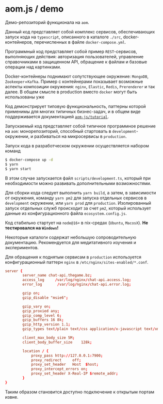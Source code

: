 # aom.js / demo

Демо-репозиторий функционала на `aom`.

Данный код представляет собой комплекс сервисов, обеспечивающих запуск кода на `typescript`,
описанного в каталоге `./src`, docker-контейнеров, перечисленных в файле `docker-compose.yml`.

Программный код представляет собой пример `REST`-сервисов, выполняющих действия: авторизация пользователей,
управление справочниками в защищенном API, обращение к файлам и базовые операции над картинками.

Docker-контейнеры поднимают сопутствующее окружение: `MongoDB`, `Zookeeper`+`Kafka`. Пример с контейнерами
показывает возможные аспекты композиции окружения: `nginx`, `Elastic`, `Redis`, `Prerenderer` и так далее. В общем смысле
в production вместо `docker` могут быть использованы уже

Код демонстрирует типовую функциональность, паттерны которой применимы для многих типичных бизнес-задач,
и в общем виде поддерживается документацией [`aom-js/tutorial`](https://github.com/aom-js/tutorial).

Запускаемый код представляет собой типичное программное решение на `aom`: монорепозиторий, способный стартовать
в `development`-окружении, и разбиваться на микросервисы в `production`.

Запуск кода в разработческом окружении осуществляется набором команд

```bash
$ docker-compose up -d
$ yarn
$ yarn start
```

В этом случае запускается файл `scripts/development.ts`, который при необходимости можно развивать дополнительными
возможностями.

Для сборки кода следует выполнить `yarn build`, а затем, в зависимости от окружения, команду `yarn pm2` для запуска
отдельных сервисов в `development` окружении, или `yarn prod` для `production`. Изолированный запуск отдельных служб
происходит за счет `pm2`, который использует данные из конфигурационного файла `ecosystem.config.js`.

Код стабильно стартует на `node@16+` в nix-средах (`Ubuntu`, `MacosX`). **Не тестировался на `Windows`!**

Некоторые каталоги содержат небольшую сопроводительную документацию. Рекомендуется для медитативного изучения
и экспериментов.

Для обращения к поднятым сервисам в `production` используется конфигурационный паттерн `nginx` в 
`/etc/nginx/sites-enabled/*.conf`.

```conf
server {
        server_name chat-api.thegame.bz;
        access_log     /var/log/nginx/chat-api.access.log;
        error_log       /var/log/nginx/chat-api.error.log;

        gzip on;
        gzip_disable "msie6";

        gzip_vary on;
        gzip_proxied any;
        gzip_comp_level 6;
        gzip_buffers 16 8k;
        gzip_http_version 1.1;
        gzip_types text/plain text/css application/x-javascript text/xml application/xml application/xml+rss text/javascript application/javascript;

        client_max_body_size 5M;
        client_body_buffer_size    128k;

        location / {
            proxy_pass http://127.0.0.1:7900;
            proxy_redirect     off;
            proxy_set_header   Host  $host;
            proxy_intercept_errors on;
            proxy_set_header X-Real-IP $remote_addr;
        }
}

```

Таким образом становится доступно подключение к открытым портам извне.